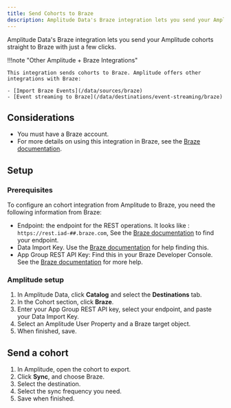 ```yaml
---
title: Send Cohorts to Braze
description: Amplitude Data's Braze integration lets you send your Amplitude cohorts straight to Braze with just a few clicks.
---
```


Amplitude Data's Braze integration lets you send your Amplitude cohorts straight to Braze with just a few clicks.

!!!note "Other Amplitude + Braze Integrations"

    This integration sends cohorts to Braze. Amplitude offers other integrations with Braze: 

    - [Import Braze Events](/data/sources/braze)
    - [Event streaming to Braze](/data/destinations/event-streaming/braze)

## Considerations

- You must have a Braze account. 
- For more details on using this integration in Braze, see the [Braze documentation](https://www.braze.com/docs/partners/data_and_infrastructure_agility/analytics/amplitude/amplitude_for_currents/).

## Setup

### Prerequisites

To configure an cohort integration from Amplitude to Braze, you need the following information from Braze:

- Endpoint: the endpoint for the REST operations. It looks like : `https://rest.iad-##.braze.com`, See the [Braze documentation](https://www.braze.com/docs/api/basics/#endpoints) to find your endpoint.
- Data Import Key. Use the [Braze documentation](https://www.braze.com/docs/partners/data_and_infrastructure_agility/analytics/amplitude/amplitude_audiences/#step-1-get-the-braze-data-import-key) for help finding this. 
- App Group REST API Key: Find this in your Braze Developer Console. See the [Braze documentation](https://www.braze.com/docs/api/basics/#rest-api-key) for more help. 

### Amplitude setup 

1. In Amplitude Data, click **Catalog** and select the **Destinations** tab.
2. In the Cohort section, click **Braze**.
3. Enter your App Group REST API key, select your endpoint, and paste your Data Import Key.
4. Select an Amplitude User Property and a Braze target object. 
5. When finished, save.

## Send a cohort

1. In Amplitude, open the cohort to export. 
2. Click **Sync**, and choose Braze.
3. Select the destination.
4. Select the sync frequency you need.
5. Save when finished.
